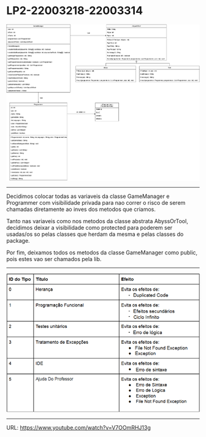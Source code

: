 # LP2-22003218-22003314

![](diagrama.png?raw=true "Diagrama UML")

------------------------------------------------------------------------------------------------------------------------

Decidimos colocar todas as variaveis da classe GameManager e Programmer com visibilidade privada
para nao correr o risco de serem chamadas diretamente ao inves dos metodos que criamos.

Tanto nas variaveis como nos metodos da classe abstrata AbyssOrTool, decidimos deixar a visibilidade como protected para 
poderem ser usadas/os so pelas classes que herdam da mesma e pelas classes do package.

Por fim, deixamos todos os metodos da classe GameManager como public, pois estes vao ser chamados pela lib.

------------------------------------------------------------------------------------------------------------------------

![](tabela.png?raw=true "Tabela")

------------------------------------------------------------------------------------------------------------------------

URL: https://www.youtube.com/watch?v=V7OOmRHJ13g